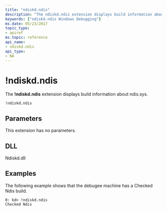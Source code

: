 ```yaml
---
title: "ndiskd.ndis"
description: "The ndiskd.ndis extension displays build information about ndis.sys."
keywords: ["ndiskd.ndis Windows Debugging"]
ms.date: 05/23/2017
topic_type:
- apiref
ms.topic: reference
api_name:
- ndiskd.ndis
api_type:
- NA
---
```


# !ndiskd.ndis


The **!ndiskd.ndis** extension displays build information about ndis.sys.

```console
!ndiskd.ndis 
```

## Parameters


This extension has no parameters.

## DLL

Ndiskd.dll

## Examples

The following example shows that the debugee machine has a Checked Ndis build.

```console
0: kd> !ndiskd.ndis
Checked Ndis
```

 

 







